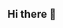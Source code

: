 ## Hi there 👋

<!--
**MatheusNunes166/MatheusNunes166** is a ✨ _special_ ✨ repository because its `README.md` (this file) appears on your GitHub profile.

Here are some ideas to get you started:
ola tudo certo primeiro commit


- 🔭 topadajcioajd
- 🌱 I’m currently learning ...
- 👯 I’m looking to collaborate on ...
- 🤔 I’m looking for help th ...
- 💬 Ask me about ...
- 📫 How to reach me: ...
- 😄 Pronouns: ...
- ⚡ Fun fact: ...
-->
